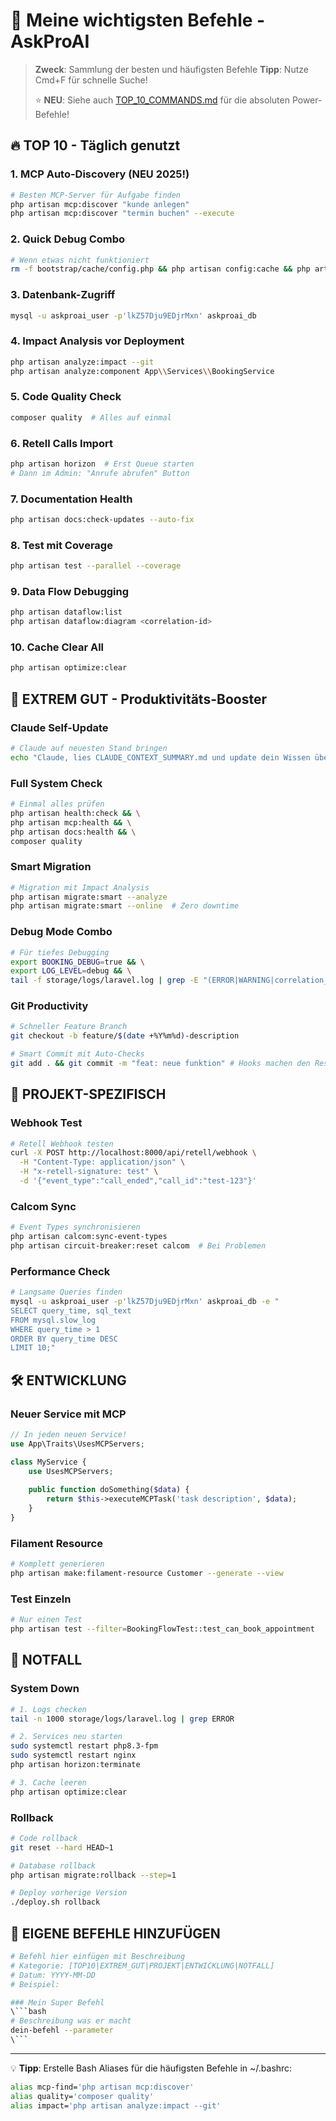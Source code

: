 # 🚀 Meine wichtigsten Befehle - AskProAI

> **Zweck**: Sammlung der besten und häufigsten Befehle
> **Tipp**: Nutze Cmd+F für schnelle Suche!
> 
> ⭐ **NEU**: Siehe auch [TOP_10_COMMANDS.md](./TOP_10_COMMANDS.md) für die absoluten Power-Befehle!

## 🔥 TOP 10 - Täglich genutzt

### 1. MCP Auto-Discovery (NEU 2025!)
```bash
# Besten MCP-Server für Aufgabe finden
php artisan mcp:discover "kunde anlegen"
php artisan mcp:discover "termin buchen" --execute
```

### 2. Quick Debug Combo
```bash
# Wenn etwas nicht funktioniert
rm -f bootstrap/cache/config.php && php artisan config:cache && php artisan horizon
```

### 3. Datenbank-Zugriff
```bash
mysql -u askproai_user -p'lkZ57Dju9EDjrMxn' askproai_db
```

### 4. Impact Analysis vor Deployment
```bash
php artisan analyze:impact --git
php artisan analyze:component App\\Services\\BookingService
```

### 5. Code Quality Check
```bash
composer quality  # Alles auf einmal
```

### 6. Retell Calls Import
```bash
php artisan horizon  # Erst Queue starten
# Dann im Admin: "Anrufe abrufen" Button
```

### 7. Documentation Health
```bash
php artisan docs:check-updates --auto-fix
```

### 8. Test mit Coverage
```bash
php artisan test --parallel --coverage
```

### 9. Data Flow Debugging
```bash
php artisan dataflow:list
php artisan dataflow:diagram <correlation-id>
```

### 10. Cache Clear All
```bash
php artisan optimize:clear
```

## 💎 EXTREM GUT - Produktivitäts-Booster

### Claude Self-Update
```bash
# Claude auf neuesten Stand bringen
echo "Claude, lies CLAUDE_CONTEXT_SUMMARY.md und update dein Wissen über die Best Practices 2025"
```

### Full System Check
```bash
# Einmal alles prüfen
php artisan health:check && \
php artisan mcp:health && \
php artisan docs:health && \
composer quality
```

### Smart Migration
```bash
# Migration mit Impact Analysis
php artisan migrate:smart --analyze
php artisan migrate:smart --online  # Zero downtime
```

### Debug Mode Combo
```bash
# Für tiefes Debugging
export BOOKING_DEBUG=true && \
export LOG_LEVEL=debug && \
tail -f storage/logs/laravel.log | grep -E "(ERROR|WARNING|correlation_id)"
```

### Git Productivity
```bash
# Schneller Feature Branch
git checkout -b feature/$(date +%Y%m%d)-description

# Smart Commit mit Auto-Checks
git add . && git commit -m "feat: neue funktion" # Hooks machen den Rest!
```

## 🎯 PROJEKT-SPEZIFISCH

### Webhook Test
```bash
# Retell Webhook testen
curl -X POST http://localhost:8000/api/retell/webhook \
  -H "Content-Type: application/json" \
  -H "x-retell-signature: test" \
  -d '{"event_type":"call_ended","call_id":"test-123"}'
```

### Calcom Sync
```bash
# Event Types synchronisieren
php artisan calcom:sync-event-types
php artisan circuit-breaker:reset calcom  # Bei Problemen
```

### Performance Check
```bash
# Langsame Queries finden
mysql -u askproai_user -p'lkZ57Dju9EDjrMxn' askproai_db -e "
SELECT query_time, sql_text 
FROM mysql.slow_log 
WHERE query_time > 1 
ORDER BY query_time DESC 
LIMIT 10;"
```

## 🛠️ ENTWICKLUNG

### Neuer Service mit MCP
```php
// In jeden neuen Service!
use App\Traits\UsesMCPServers;

class MyService {
    use UsesMCPServers;
    
    public function doSomething($data) {
        return $this->executeMCPTask('task description', $data);
    }
}
```

### Filament Resource
```bash
# Komplett generieren
php artisan make:filament-resource Customer --generate --view
```

### Test Einzeln
```bash
# Nur einen Test
php artisan test --filter=BookingFlowTest::test_can_book_appointment
```

## 🚨 NOTFALL

### System Down
```bash
# 1. Logs checken
tail -n 1000 storage/logs/laravel.log | grep ERROR

# 2. Services neu starten
sudo systemctl restart php8.3-fpm
sudo systemctl restart nginx
php artisan horizon:terminate

# 3. Cache leeren
php artisan optimize:clear
```

### Rollback
```bash
# Code rollback
git reset --hard HEAD~1

# Database rollback
php artisan migrate:rollback --step=1

# Deploy vorherige Version
./deploy.sh rollback
```

## 📝 EIGENE BEFEHLE HINZUFÜGEN

```bash
# Befehl hier einfügen mit Beschreibung
# Kategorie: [TOP10|EXTREM_GUT|PROJEKT|ENTWICKLUNG|NOTFALL]
# Datum: YYYY-MM-DD
# Beispiel:

### Mein Super Befehl
\```bash
# Beschreibung was er macht
dein-befehl --parameter
\```
```

---
💡 **Tipp**: Erstelle Bash Aliases für die häufigsten Befehle in ~/.bashrc:
```bash
alias mcp-find='php artisan mcp:discover'
alias quality='composer quality'
alias impact='php artisan analyze:impact --git'
```